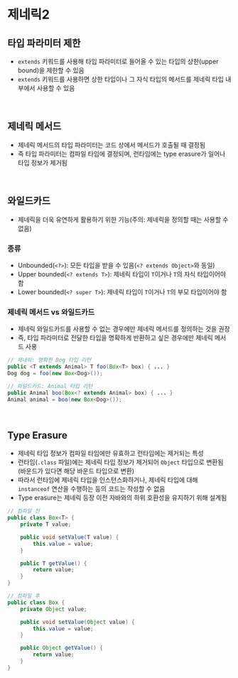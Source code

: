 # 제네릭2

## 타입 파라미터 제한
- `extends` 키워드를 사용해 타입 파라미터로 들어올 수 있는 타입의 상한(upper bound)을 제한할 수 있음
- `extends` 키워드를 사용하면 상한 타입이나 그 자식 타입의 메서드를 제네릭 타입 내부에서 사용할 수 있음

<br>

## 제네릭 메서드
- 제네릭 메서드의 타입 파라미터는 코드 상에서 메서드가 호출될 때 결정됨
- 즉 타입 파라미터는 컴파일 타임에 결정되며, 런타임에는 type erasure가 일어나 타입 정보가 제거됨

<br>

## 와일드카드
- 제네릭을 더욱 유연하게 활용하기 위한 기능(주의: 제네릭을 정의할 때는 사용할 수 없음)

### 종류
- Unbounded(`<?>`): 모든 타입을 받을 수 있음(`<? extends Object>`와 동일)
- Upper bounded(`<? extends T>`): 제네릭 타입이 `T`이거나 `T`의 자식 타입이어야 함
- Lower bounded(`<? super T>`): 제네릭 타입이 `T`이거나 `T`의 부모 타입이어야 함

### 제네릭 메서드 vs 와일드카드
- 제네릭 와일드카드를 사용할 수 없는 경우에만 제네릭 메서드를 정의하는 것을 권장
- 즉, 타입 파라미터로 전달한 타입을 명확하게 반환하고 싶은 경우에만 제네릭 메서드 사용

```java
// 제네릭: 명확한 Dog 타입 리턴
public <T extends Animal> T foo(Box<T> box) { ... }
Dog dog = foo(new Box<Dog>());

// 와일드카드: Animal 타입 리턴
public Animal boo(Box<? extends Animal> box) { ... }
Animal animal = boo(new Box<Dog>());
```

<br>

## Type Erasure
- 제네릭 타입 정보가 컴파일 타임에만 유효하고 런타임에는 제거되는 특성
- 런타임(`.class` 파일)에는 제네릭 타입 정보가 제거되어 `Object` 타입으로 변환됨(바운드가 있다면 해당 바운드 타입으로 변환)
- 따라서 런타임에 제네릭 타입을 인스턴스화하거나, 제네릭 타입에 대해 `instanceof` 연산을 수행하는 등의 코드는 작성할 수 없음
- Type erasure는 제네릭 등장 이전 자바와의 하위 호환성을 유지하기 위해 설계됨 

```java
// 컴파일 전
public class Box<T> {
    private T value;

    public void setValue(T value) {
        this.value = value;
    }

    public T getValue() {
        return value;
    }
}

// 컴파일 후
public class Box {
    private Object value;

    public void setValue(Object value) {
        this.value = value;
    }

    public Object getValue() {
        return value;
    }
}
```